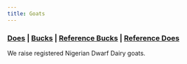 ```yaml
---
title: Goats
---
```

### [Does](/Goats/does.html) | [Bucks](/Goats/bucks.html) | [Reference Bucks](/Goats/reference-bucks.html) | [Reference Does](/Goats/reference-does.html)

We raise registered Nigerian Dwarf Dairy goats.

###
